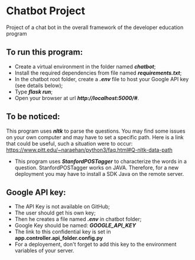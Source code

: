 # Chatbot Project
Project of a chat bot in the overall framework of the developer education program

## To run this program:
* Create a virtual environment in the folder named ***chatbot***;
* Install the required dependencies from file named ***requirements.txt***;
* In the chatbot root folder, create a ***.env*** file to host your Google API key (see details below);
* Type ***flask run***;
* Open your browser at url ***http://localhost:5000/#***.

## To be noticed:
This program uses ***nltk*** to parse the questions.
You may find some issues on your own computer and may have to set a specific path.
Here is a link that could be useful, such a situation were to occur:
https://www.pitt.edu/~naraehan/python3/faq.html#Q-nltk-data-path

* This program uses ***StanfordPOSTagger*** to characterize the words in a question. StanfordPOSTagger works on JAVA. Therefore, for a new deployment you may have to install a SDK Java on the remote server.

## Google API key:
* The API Key is not available on GitHub;
* The user should get his own key;
* Then he creates a file named ***.env*** in chatbot folder;
* Google Key should be named: ***GOOGLE_API_KEY***
* The link to this confidential key is set in **app.controller.api_folder.config.py**
* For a deployement, don't forget to add this key to the environment variables of your server.

